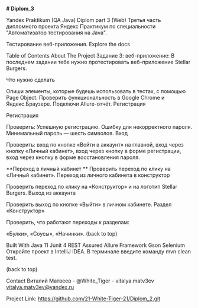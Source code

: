 **# Diplom_3**

Yandex Praktikum (QA Java) Diplom part 3 (Web)
Третья часть дипломного проекта Яндекс Практикум по специальности "Автоматизатор тестирования на Java".


Тестирование веб-приложения.
Explore the docs

Table of Contents
About The Project
Задание 3: веб-приложение: В последнем задании тебе нужно протестировать веб-приложение Stellar Burgers.

Что нужно сделать

Опиши элементы, которые будешь использовать в тестах, с помощью Page Object. Проверить функциональность в Google Chrome и Яндекс.Браузере. Подключи Allure-отчёт. Регистрация

Регистрация

Проверить:
Успешную регистрацию.
Ошибку для некорректного пароля. Минимальный пароль — шесть символов.
Вход

Проверить:
вход по кнопке «Войти в аккаунт» на главной,
вход через кнопку «Личный кабинет»,
вход через кнопку в форме регистрации,
вход через кнопку в форме восстановления пароля.

**Переход в личный кабинет **
Проверить переход по клику на «Личный кабинет».
Переход из личного кабинета в конструктор

Проверить переход по клику на «Конструктор» и на логотип Stellar Burgers.
Выход из аккаунта

Проверить выход по кнопке «Выйти» в личном кабинете.
Раздел «Конструктор»

Проверить, что работают переходы к разделам:

«Булки»,
«Соусы»,
«Начинки».
(back to top)

Built With
Java 11
Junit 4
REST Assured
Allure Framework
Gson
Selenium
Откройте проект в IntelliJ IDEA. В терминале введите команду mvn clean test.

(back to top)

Contact
Виталий Матвеев - @White_Tiger - vitalya.matv3ev
vitalya.matv3ev@yandex.ru

Project Link: https://github.com/21-White-Tiger-21/Diplom_2.git
